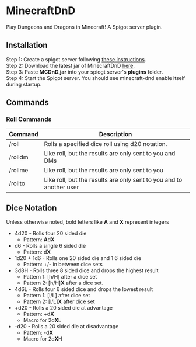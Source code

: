 # MinecraftDnD
Play Dungeons and Dragons in Minecraft! A Spigot server plugin.

## Installation
Step 1: Create a spigot server following [these instructions](https://www.spigotmc.org/wiki/spigot-installation/).  
Step 2: Download the latest jar of MinecraftDnD [here](https://github.com/degraffa/MinecraftDnD/releases).  
Step 3: Paste **MCDnD.jar** into your spiogt server's **plugins** folder.  
Step 4: Start the Spigot server. You should see minecraft-dnd enable itself during startup.

## Commands
### Roll Commands
|        Command                     |                        Description                                  | 
|------------------------------------|---------------------------------------------------------------------|
|  /roll <dice notation>             | Rolls a specified dice roll using d20 notation.                     |
| /rolldm <dice notation>            | Like roll, but the results are only sent to you and DMs             |
| /rollme<dice notation>             | Like roll, but the results are only sent to you                     |
| /rollto <username> <dice notation> | Like roll, but the results are only sent to you and to another user |

## Dice Notation
Unless otherwise noted, bold letters like **A** and **X** represent integers

- 4d20 - Rolls four 20 sided die
    - Pattern: **A**d**X**
- d6 - Rolls a single 6 sided die
    - Pattern: d**X**
- 1d20 + 1d6 - Rolls one 20 sided die and 1 6 sided die
    - Pattern: +/- in between dice sets
- 3d8H - Rolls three 8 sided dice and drops the highest result
    - Pattern 1: [h/H] after a dice set
    - Pattern 2: [h/H]**X** after a dice set.
- 4d6L - Rolls four 6 sided dice and drops the lowest result
    - Pattern 1: [l/L] after dice set
    - Pattern 2: [l/L]**X** after dice set
- +d20 - Rolls a 20 sided die at advantage
    - Pattern: +d**X**
    - Macro for 2d**X**L
- \-d20 - Rolls a 20 sided die at disadvantage
    - Pattern: \-d**X**
    - Macro for 2d**X**H